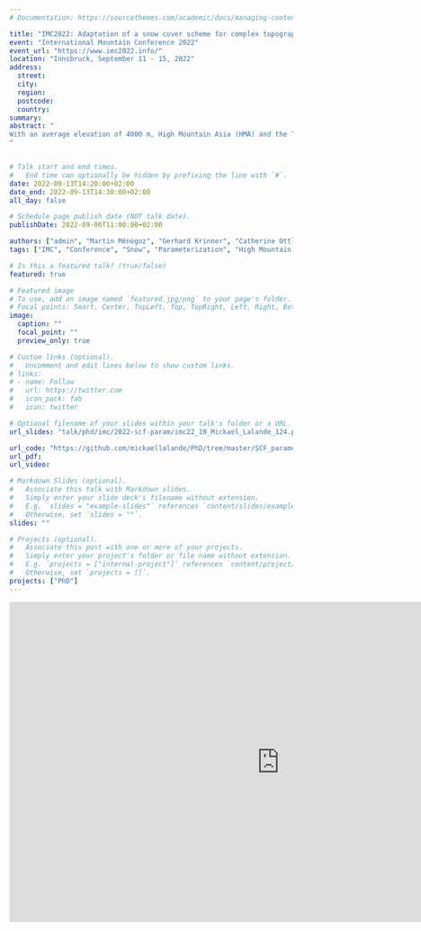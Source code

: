 ```yaml
---
# Documentation: https://sourcethemes.com/academic/docs/managing-content/

title: "IMC2022: Adaptation of a snow cover scheme for complex topography areas"
event: "International Mountain Conference 2022"
event_url: "https://www.imc2022.info/"
location: "Innsbruck, September 11 - 15, 2022"
address:
  street:
  city:
  region:
  postcode:
  country:
summary:
abstract: "
With an average elevation of 4000 m, High Mountain Asia (HMA) and the Tibetan Plateau (TP) are hosting the third largest reservoir of glaciers and snow after the two polar ice caps, and trigger strong rates of orographic precipitation. Climate studies over HMA are related to serious challenges concerning the exposure of human infrastructures to natural hazards and the water resources for agriculture, drinking water and hydroelectricity to whom several hundred million inhabitants are depending. However, temperature, precipitation, and snow cover in this region are poorly described in global climate models because their coarse resolution is not adapted to the complex topography of this area. Since the first CMIP exercises, a cold model bias has been identified in HMA, however, its attribution is not obvious and may be different from one model to another. Our study focuses on a multi-model comparison of 27 CMIP6 models over 1979-2014. A cold bias is still present in near-surface air temperature over HMA reaching an annual value of -2.0 °C (± 3.2 °C), associated with an over-extended relative snow cover extent of 53 % (± 62 %), and a relative excess of precipitation of 139 % (± 38 %). Precipitation biases are uncertain because of the undercatch of solid precipitation in observations. Higher-resolution models do not systematically perform better than the coarse-gridded ones, suggesting that the development of more realistic physical parameterizations over complex topography areas is still needed. We implemented new snow cover parameterizations taking into account the sub-grid topography in the IPSL general circulation model. This model shows a strong cold bias and an excess of snow cover over HMA. These new parameterizations were calibrated over HMA using a high-resolution snow reanalysis and compared to a deep learning algorithm. Preliminary results show improvements in simulated snow cover and reduced cold bias over HMA. The residual biases suggest that other factors must be involved (e.g., tropospheric cold bias, precipitation biases, aerosol forcing uncertainties, orographic drag), and raise the potential limitation of the implemented parameterizations over permanent snow areas. Nevertheless, taking into account the sub-grid topography in the snow cover parameterization is essential to properly represent snow cover dynamics over mountainous areas.
"


# Talk start and end times.
#   End time can optionally be hidden by prefixing the line with `#`.
date: 2022-09-13T14:20:00+02:00
date_end: 2022-09-13T14:30:00+02:00
all_day: false

# Schedule page publish date (NOT talk date).
publishDate: 2022-09-06T11:00:00+02:00

authors: ["admin", "Martin Ménégoz", "Gerhard Krinner", "Catherine Ottlé"]
tags: ["IMC", "Conference", "Snow", "Parameterization", "High Mountain Asia", "LMDZ", "ORCHIDEE", "GCM"]

# Is this a featured talk? (true/false)
featured: true

# Featured image
# To use, add an image named `featured.jpg/png` to your page's folder.
# Focal points: Smart, Center, TopLeft, Top, TopRight, Left, Right, BottomLeft, Bottom, BottomRight.
image:
  caption: ""
  focal_point: ""
  preview_only: true

# Custom links (optional).
#   Uncomment and edit lines below to show custom links.
# links:
# - name: Follow
#   url: https://twitter.com
#   icon_pack: fab
#   icon: twitter

# Optional filename of your slides within your talk's folder or a URL.
url_slides: "talk/phd/imc/2022-scf-param/imc22_10_Mickael_Lalande_124.pdf"

url_code: "https://github.com/mickaellalande/PhD/tree/master/SCF_parameterizations"
url_pdf:
url_video:

# Markdown Slides (optional).
#   Associate this talk with Markdown slides.
#   Simply enter your slide deck's filename without extension.
#   E.g. `slides = "example-slides"` references `content/slides/example-slides.md`.
#   Otherwise, set `slides = ""`.
slides: ""

# Projects (optional).
#   Associate this post with one or more of your projects.
#   Simply enter your project's folder or file name without extension.
#   E.g. `projects = ["internal-project"]` references `content/project/deep-learning/index.md`.
#   Otherwise, set `projects = []`.
projects: ["PhD"]
---
```


<iframe src="https://docs.google.com/presentation/d/e/2PACX-1vQlKVnXzDV6Xb02Jl-5VNDn316Vn9PXxwhFePSBLzwEuP6tMPEt0i-IyHrRYO1h0oplFvvegEJf1wbB/embed?start=false&loop=false&delayms=3000" frameborder="0" width="960" height="569" allowfullscreen="true" mozallowfullscreen="true" webkitallowfullscreen="true"></iframe>
